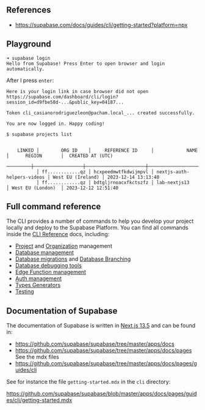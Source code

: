 
## References

* <https://supabase.com/docs/guides/cli/getting-started?platform=npx>

## Playground

```
➜ supabase login
Hello from Supabase! Press Enter to open browser and login automatically.
```
After I press `enter`:
```
Here is your login link in case browser did not open https://supabase.com/dashboard/cli/login?session_id=d9fbe58d-...&public_key=04187...

Token cli_casianorodriguezleon@pacham.local_... created successfully.

You are now logged in. Happy coding!
```

```
$ supabase projects list


    LINKED │        ORG ID    │     REFERENCE ID     │            NAME            │      REGION       │  CREATED AT (UTC)
  ─────────┼──────────────────┼──────────────────────┼────────────────────────────┼───────────────────┼──────────────────────
           │ ff............qz │ hcxpeedmwtfkdwijmpvl │ nextjs-auth-helpers-videos │ West EU (Ireland) │ 2023-12-14 13:13:40
           │ ff............qz │ bdtgljrnoacxfkctszfz │ lab-nextjs13               │ West EU (London)  │ 2023-12-12 12:51:40
```


## Full command reference

The CLI provides a number of commands to help you develop your project locally and deploy to the Supabase Platform. You can find all commands inside the [CLI Reference](https://supabase.com/docs/reference/cli/introduction) docs, including:

- [Project](https://supabase.com/docs/reference/cli/supabase-projects) and [Organization](https://supabase.com/docs/reference/cli/supabase-orgs) management
- [Database management](https://supabase.com/docs/reference/cli/supabase-db)
- [Database migrations](https://supabase.com/docs/reference/cli/supabase-migration) and [Database Branching](https://supabase.com/docs/reference/cli/supabase-branches)
- [Database debugging tools](https://supabase.com/docs/reference/cli/supabase-inspect-db-calls)
- [Edge Function management](https://supabase.com/docs/reference/cli/supabase-functions)
- [Auth management](https://supabase.com/docs/reference/cli/supabase-functions)
- [Types Generators](https://supabase.com/docs/reference/cli/supabase-gen)
- [Testing](https://supabase.com/docs/reference/cli/supabase-test)


## Documentation of Supabase

The documentation of Supabase is written in [Next.js 13.5](https://github.com/supabase/supabase/blob/master/apps/docs/package.json) and can be found in:

* <https://github.com/supabase/supabase/tree/master/apps/docs>
* <https://github.com/supabase/supabase/tree/master/apps/docs/pages> See the mdx files
* <https://github.com/supabase/supabase/tree/master/apps/docs/pages/guides/cli>

See for instance the file `getting-started.mdx` in the `cli` directory:

<https://github.com/supabase/supabase/blob/master/apps/docs/pages/guides/cli/getting-started.mdx>
